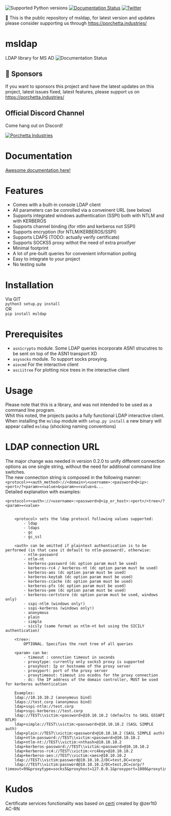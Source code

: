 ![Supported Python versions](https://img.shields.io/badge/python-3.6+-blue.svg) [![Documentation Status](https://readthedocs.org/projects/msldap/badge/?version=latest)](https://msldap.readthedocs.io/en/latest/?badge=latest) [![Twitter](https://img.shields.io/twitter/follow/skelsec?label=skelsec&style=social)](https://twitter.com/intent/follow?screen_name=skelsec)

:triangular_flag_on_post: This is the public repository of msldap, for latest version and updates please consider supporting us through https://porchetta.industries/

# msldap
LDAP library for MS AD
![Documentation Status](https://user-images.githubusercontent.com/19204702/81515211-3761e880-9333-11ea-837f-bcbe2a67ee48.gif )

## :triangular_flag_on_post: Sponsors

If you want to sponsors this project and have the latest updates on this project, latest issues fixed, latest features, please support us on https://porchetta.industries/

## Official Discord Channel

Come hang out on Discord!

[![Porchetta Industries](https://discordapp.com/api/guilds/736724457258745996/widget.png?style=banner3)](https://discord.gg/ycGXUxy)


# Documentation
[Awesome documentation here!](https://msldap.readthedocs.io/en/latest/)

# Features
 - Comes with a built-in console LDAP client
 - All parameters can be conrolled via a conveinent URL (see below)
 - Supports integrated windows authentication (SSPI) both with NTLM and with KERBEROS
 - Supports channel binding (for ntlm and kerberos not SSPI)
 - Supports encryption (for NTLM/KERBEROS/SSPI)
 - Supports LDAPS (TODO: actually verify certificate)
 - Supports SOCKS5 proxy withot the need of extra proxifyer
 - Minimal footprint
 - A lot of pre-built queries for convenient information polling
 - Easy to integrate to your project
 - No testing suite

# Installation
Via GIT  
`python3 setup.py install`  
OR  
`pip install msldap`

# Prerequisites
 - `asn1crypto` module. Some LDAP queries incorporate ASN1 strucutres to be sent on top of the ASN1 transport XD
 - `asysocks` module. To support socks proxying.
 - `aiocmd` For the interactive client
 - `asciitree` For plotting nice trees in the interactive client
 
# Usage
Please note that this is a library, and was not intended to be used as a command line program.  
Whit this noted, the projects packs a fully functional LDAP interactive client. When installing the `msldap` module with `setup.py install` a new binary will appear called `msldap` (shocking naming conventions)  

# LDAP connection URL
The major change was needed in version 0.2.0 to unify different connection options as one single string, without the need for additional command line switches.  
The new connection string is composed in the following manner:  
`<protocol>+<auth_method>://<domain>\<username>:<password>@<ip>:<port>/?<param>=<value>&<param>=<value>&...`  
Detailed explanation with examples:  
```	
<protocol>+<auth>://<username>:<password>@<ip_or_host>:<port>/<tree>/?<param>=<value>


	<protocol> sets the ldap protocol following values supported:
		- ldap
		- ldaps
		- gc
		- gc_ssl
		
	<auth> can be omitted if plaintext authentication is to be performed (in that case it default to ntlm-password), otherwise:
		- ntlm-password
		- ntlm-nt
		- kerberos-password (dc option param must be used)
		- kerberos-rc4 / kerberos-nt (dc option param must be used)
		- kerberos-aes (dc option param must be used)
		- kerberos-keytab (dc option param must be used)
		- kerberos-ccache (dc option param must be used)
		- kerberos-pfx (dc option param must be used)
		- kerberos-pem (dc option param must be used)
		- kerberos-certstore (dc option param must be used, windows only)
		- sspi-ntlm (windows only!)
		- sspi-kerberos (windows only!)
		- anonymous
		- plain
		- simple
		- sicily (same format as ntlm-nt but using the SICILY authentication)
		
	<tree>:
		OPTIONAL. Specifies the root tree of all queries
		
	<param> can be:
		- timeout : connction timeout in seconds
		- proxytype: currently only socks5 proxy is supported
		- proxyhost: Ip or hostname of the proxy server
		- proxyport: port of the proxy server
		- proxytimeout: timeout ins ecodns for the proxy connection
		- dc: the IP address of the domain controller, MUST be used for kerberos authentication

	Examples:
	ldap://10.10.10.2 (anonymous bind)
	ldaps://test.corp (anonymous bind)
	ldap+sspi-ntlm://test.corp
	ldap+sspi-kerberos://test.corp
	ldap://TEST\\victim:<password>@10.10.10.2 (defaults to SASL GSSAPI NTLM)
	ldap+simple://TEST\\victim:<password>@10.10.10.2 (SASL SIMPLE auth)
	ldap+plain://TEST\\victim:<password>@10.10.10.2 (SASL SIMPLE auth)
	ldap+ntlm-password://TEST\\victim:<password>@10.10.10.2
	ldap+ntlm-nt://TEST\\victim:<nthash>@10.10.10.2
	ldap+kerberos-password://TEST\\victim:<password>@10.10.10.2
	ldap+kerberos-rc4://TEST\\victim:<rc4key>@10.10.10.2
	ldap+kerberos-aes://TEST\\victim:<aes>@10.10.10.2
	ldap://TEST\\victim:password@10.10.10.2/DC=test,DC=corp/
	ldap://TEST\\victim:password@10.10.10.2/DC=test,DC=corp/?timeout=99&proxytype=socks5&proxyhost=127.0.0.1&proxyport=1080&proxytimeout=44
```

# Kudos
Certificate services functionality was based on [certi](https://github.com/zer1t0/certi) created by @zer1t0
AC-RN
